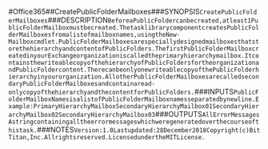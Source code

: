 #Office365##CreatePublicFolderMailboxes###SYNOPSIS```CreatePublicFolderMailboxes```###DESCRIPTION```BeforeaPublicFoldercanbecreated,atleast1PublicFolderMailboxmustbecreated.ThetasklibrarycomponentcreatesPublicFolderMailboxesfromalistofmailboxnames,usingtheNew-Mailboxcmdlet.PublicFolderMailboxesarespeciallydesignedmailboxesthatstorethehierarchyandcontentofPublicFolders.ThefirstPublicFolderMailboxcreatedinyourExchangeorganizationiscalledtheprimaryhierarchymailbox.ItcontainsthewriteablecopyofthehierarchyofPublicFoldersfortheorganizationandPublicFoldercontent.TherecanbeonlyonewriteablecopyofthePublicFolderhierarchyinyourorganization.AllotherPublicFolderMailboxesarecalledsecondaryPublicFolderMailboxesandcontainaread-onlycopyofthehierarchyandthecontentforPublicFolders.```###INPUTS```PublicFolderMailboxNamesisalistofPublicFolderMailboxnamesseparatedbynewline.Example:PrimaryHierarchyMailboxSecondaryHierarchyMailbox01SecondaryHierarchyMailbox02SecondaryHierarchyMailbox03```###OUTPUTS```AllErrorMessagesAstringcontainingalltheerrormessageswhichweregeneratedoverthecourseofthistask.```###NOTES```Version:1.0Lastupdated:28December2018Copyright(c)BitTitan,Inc.Allrightsreserved.LicensedundertheMITLicense.```
